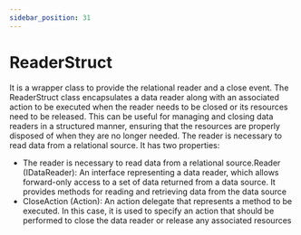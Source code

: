 ```yaml
---
sidebar_position: 31
---
```

# ReaderStruct

It is a wrapper class to provide the relational reader and a close event. The ReaderStruct class encapsulates a data reader along with an associated action to be executed when the reader needs to be closed or its resources need to be released. This can be useful for managing and closing data readers in a structured manner, ensuring that the resources are properly disposed of when they are no longer needed. The reader is necessary to read data from a relational source. It has two properties:

- The reader is necessary to read data from a relational source.Reader (IDataReader): An interface representing a data reader, which allows forward-only access to a set of data returned from a data source. It provides methods for reading and retrieving data from the data source
- CloseAction (Action): An action delegate that represents a method to be executed. In this case, it is used to specify an action that should be performed to close the data reader or release any associated resources
